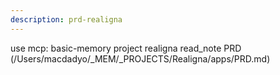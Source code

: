 ```yaml
---
description: prd-realigna
---
```


use mcp: basic-memory project realigna read_note PRD (/Users/macdadyo/_MEM/_PROJECTS/Realigna/apps/PRD.md)
